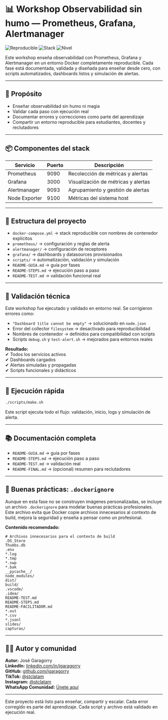 # 📊 Workshop Observabilidad sin humo — Prometheus, Grafana, Alertmanager

![Reproducible](https://img.shields.io/badge/Reproducible-100%25-green)
![Stack](https://img.shields.io/badge/Stack-Prometheus%20%7C%20Grafana%20%7C%20Alertmanager-yellow)
![Nivel](https://img.shields.io/badge/Nivel-Did%C3%A1ctico%20y%20Profesional-blue)

Este workshop enseña observabilidad con Prometheus, Grafana y Alertmanager en un entorno Docker completamente reproducible. Cada fase está documentada, validada y diseñada para enseñar desde cero, con scripts automatizados, dashboards listos y simulación de alertas.

---

## 🧠 Propósito

- Enseñar observabilidad sin humo ni magia
- Validar cada paso con ejecución real
- Documentar errores y correcciones como parte del aprendizaje
- Compartir un entorno reproducible para estudiantes, docentes y reclutadores

---

## 📦 Componentes del stack

| Servicio       | Puerto | Descripción                            |
|----------------|--------|----------------------------------------|
| Prometheus     | 9090   | Recolección de métricas y alertas      |
| Grafana        | 3000   | Visualización de métricas y alertas    |
| Alertmanager   | 9093   | Agrupamiento y gestión de alertas      |
| Node Exporter  | 9100   | Métricas del sistema host              |

---

## 📁 Estructura del proyecto

- `docker-compose.yml` → stack reproducible con nombres de contenedor explícitos
- `prometheus/` → configuración y reglas de alerta
- `alertmanager/` → configuración de receptores
- `grafana/` → dashboards y datasources provisionados
- `scripts/` → automatización, validación y simulación
- `README-GUIA.md` → guía por fases
- `README-STEPS.md` → ejecución paso a paso
- `README-TEST.md` → validación funcional real

---

## 🧪 Validación técnica

Este workshop fue ejecutado y validado en entorno real. Se corrigieron errores como:

- `"Dashboard title cannot be empty"` → solucionado en `node.json`
- Error del collector `filesystem` → desactivado para reproducibilidad
- Nombres de contenedor → definidos para compatibilidad con scripts
- Scripts `debug.sh` y `test-alert.sh` → mejorados para entornos reales

**Resultado:**  
✔ Todos los servicios activos  
✔ Dashboards cargados  
✔ Alertas simuladas y propagadas  
✔ Scripts funcionales y didácticos

---

## 🚀 Ejecución rápida

```bash
./scripts/make.sh
```

Este script ejecuta todo el flujo: validación, inicio, logs y simulación de alerta.

---

## 📚 Documentación completa

- `README-GUIA.md` → guía por fases
- `README-STEPS.md` → ejecución paso a paso
- `README-TEST.md` → validación real
- `README-FINAL.md` → (opcional) resumen para reclutadores

---

## 📁 Buenas prácticas: `.dockerignore`

Aunque en esta fase no se construyen imágenes personalizadas, se incluye un archivo `.dockerignore` para modelar buenas prácticas profesionales. Este archivo evita que Docker copie archivos innecesarios al contexto de build, mejora la seguridad y enseña a pensar como un profesional.

**Contenido recomendado:**

```dockerignore
# Archivos innecesarios para el contexto de build
.DS_Store
Thumbs.db
.env
*.log
*.tmp
*.swp
*.bak
__pycache__/
node_modules/
dist/
build/
.vscode/
.idea/
README-TEST.md
README-STEPS.md
README-FACILITADOR.md
*.out
*.csv
*.jsonl
slides/
capturas/
```

---

## 👨‍🏫 Autor y comunidad

**Autor:** José Garagorry  
**LinkedIn:** [linkedin.com/in/jgaragorry](https://linkedin.com/in/jgaragorry)  
**GitHub:** [github.com/jgaragorry](https://github.com/jgaragorry)  
**TikTok:** [@stclatam](https://www.tiktok.com/@softtraincorp)  
**Instagram:** [@stclatam](https://www.instagram.com/stclatam)  
**WhatsApp Comunidad:** [Únete aquí](https://chat.whatsapp.com/ENuRMnZ38fv1pk0mHlSixa)

---

Este proyecto está listo para enseñar, compartir y escalar. Cada error corregido es parte del aprendizaje. Cada script y archivo está validado en ejecución real.

